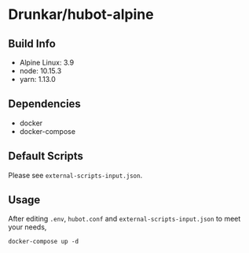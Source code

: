 # Drunkar/hubot-alpine


## Build Info

- Alpine Linux: 3.9
- node: 10.15.3
- yarn: 1.13.0

## Dependencies

- docker
- docker-compose

## Default Scripts

Please see `external-scripts-input.json`.


## Usage

After editing `.env`, `hubot.conf` and `external-scripts-input.json` to meet your needs,

```
docker-compose up -d
```

